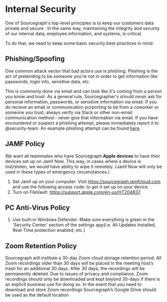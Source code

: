 # Internal Security 

One of Sourcegraph's top-level principles is to keep our customers data private and secure . In the same way, maintaining the integrity and security of our 
internal data, employee information, and systems, is critical.

To do that, we need to keep some basic security best-practices in mind: 

## Phishing/Spoofing

One common attack vector that bad actors use is phishing. Phishing is the act of pretending to be someone you're not in order to get information like passwords, 
login info, sensitive data, etc. 

This is commonly done via email and can look like it's coming from a person you know and trust. As a general rule, Sourcegrapher's should *never* ask for personal 
information, passwords, or sensitive information via email. If you do recieve an email or communication purporting to be from a coworker or someone you trust, 
always verify via Slack or other non-email communication method - never give that information via email. If you have encountered or suspect a phishing attempt, 
please immediately report it to @security-team. An example phishing attempt can be found [here](https://photos.app.goo.gl/LEzDYiQjCYzfmw2a8).

## JAMF Policy

We want all teammates who have Sourcegraph **Apple devices** to have their devices set up on Jamf Now. This way, in cases where a device is lost/stolen, we would have ability to wipe it remotely. (Jamf Now will only be used in these types of emergency circumstances.)

1. Set Jamf up on your computer: Visit https://sourcegraph.jamfcloud.com and use the following access code:  to get it set up on your device
2. Turn on FileVault: https://support.apple.com/en-us/HT204837

## PC Anti-Virus Policy

1. Use built-in Windows Defender: Make sure everything is green in the 'Security Center' section of the settings app(i.e. All Updates Installed, Real-Time protection enabled, etc.)

## Zoom Retention Policy

Sourcegraph will institute a 30-day Zoom cloud storage retention period.  All Zoom recordings older than 30 days will be placed in the meeting host’s trash for an additional 30 days.  After 30 days, the recordings will be permanently deleted. Due to issues of privacy and compliance, Zoom recordings should only be downloaded and kept beyond 30-days if there is an explicit business use for doing so. In the event that you need to download and store Zoom recordings Sourcegraph’s Google Drive should be used as the default location
